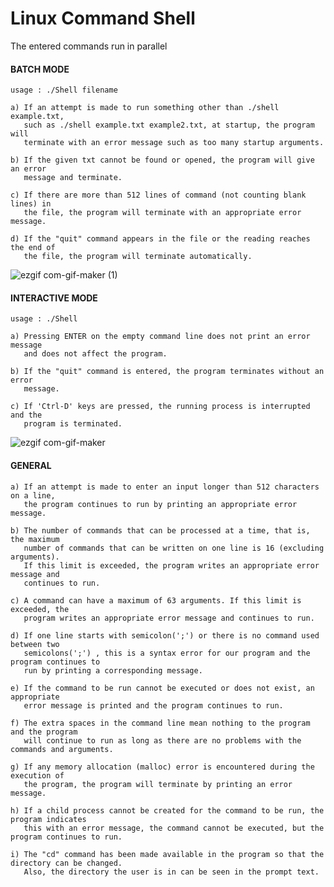# Linux Command Shell





 The entered commands run in parallel


#### BATCH MODE

	usage : ./Shell filename

	a) If an attempt is made to run something other than ./shell example.txt, 
	   such as ./shell example.txt example2.txt, at startup, the program will 
	   terminate with an error message such as too many startup arguments.
	   
	b) If the given txt cannot be found or opened, the program will give an error
	   message and terminate.
	
	c) If there are more than 512 lines of command (not counting blank lines) in
	   the file, the program will terminate with an appropriate error message.
	   
	d) If the "quit" command appears in the file or the reading reaches the end of
	   the file, the program will terminate automatically.

![ezgif com-gif-maker (1)](https://user-images.githubusercontent.com/72643454/194726641-71b4c867-b3d8-4e8d-869c-4c60c81fdf88.gif)


#### INTERACTIVE MODE

	usage : ./Shell

	a) Pressing ENTER on the empty command line does not print an error message
	   and does not affect the program.
	
	b) If the "quit" command is entered, the program terminates without an error
	   message.
	
	c) If 'Ctrl-D' keys are pressed, the running process is interrupted and the
	   program is terminated.
	
![ezgif com-gif-maker](https://user-images.githubusercontent.com/72643454/194726652-83c17dce-d77e-4a43-b2fe-9db0908bf6c1.gif)


#### GENERAL

	a) If an attempt is made to enter an input longer than 512 characters on a line,
	   the program continues to run by printing an appropriate error message.
	   
	b) The number of commands that can be processed at a time, that is, the maximum
	   number of commands that can be written on one line is 16 (excluding arguments).
	   If this limit is exceeded, the program writes an appropriate error message and
	   continues to run.
	   
	c) A command can have a maximum of 63 arguments. If this limit is exceeded, the
	   program writes an appropriate error message and continues to run.
	   
	d) If one line starts with semicolon(';') or there is no command used between two
	   semicolons(';') , this is a syntax error for our program and the program continues to
	   run by printing a corresponding message.
	   
	e) If the command to be run cannot be executed or does not exist, an appropriate
	   error message is printed and the program continues to run.
	   
	f) The extra spaces in the command line mean nothing to the program and the program
	   will continue to run as long as there are no problems with the commands and arguments.
	   
	g) If any memory allocation (malloc) error is encountered during the execution of
	   the program, the program will terminate by printing an error message.
	   
	h) If a child process cannot be created for the command to be run, the program indicates
	   this with an error message, the command cannot be executed, but the program continues to run.
	   
	i) The "cd" command has been made available in the program so that the directory can be changed.
	   Also, the directory the user is in can be seen in the prompt text.
